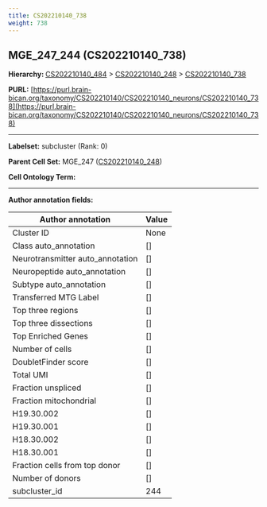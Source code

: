 ```yaml
---
title: CS202210140_738
weight: 738
---
```

## MGE_247_244 (CS202210140_738)
<b>Hierarchy: </b>
[CS202210140_484](../CS202210140_484) >
[CS202210140_248](../CS202210140_248) >
[CS202210140_738](../CS202210140_738)

**PURL:** [https://purl.brain-bican.org/taxonomy/CS202210140/CS202210140_neurons/CS202210140_738](https://purl.brain-bican.org/taxonomy/CS202210140/CS202210140_neurons/CS202210140_738)

---


**Labelset:** subcluster (Rank: 0)

**Parent Cell Set:** MGE_247 ([CS202210140_248](../CS202210140_248))



**Cell Ontology Term:** 

[MARKER GENES.]: #


---

[TRANSFERRED ANNOTATIONS.]: #


[AUTHOR ANNOTATION FIELDS.]: #


**Author annotation fields:**

| Author annotation | Value |
|-------------------|-------|
|Cluster ID|None|
|Class auto_annotation|[]|
|Neurotransmitter auto_annotation|[]|
|Neuropeptide auto_annotation|[]|
|Subtype auto_annotation|[]|
|Transferred MTG Label|[]|
|Top three regions|[]|
|Top three dissections|[]|
|Top Enriched Genes|[]|
|Number of cells|[]|
|DoubletFinder score|[]|
|Total UMI|[]|
|Fraction unspliced|[]|
|Fraction mitochondrial|[]|
|H19.30.002|[]|
|H19.30.001|[]|
|H18.30.002|[]|
|H18.30.001|[]|
|Fraction cells from top donor|[]|
|Number of donors|[]|
|subcluster_id|244|
